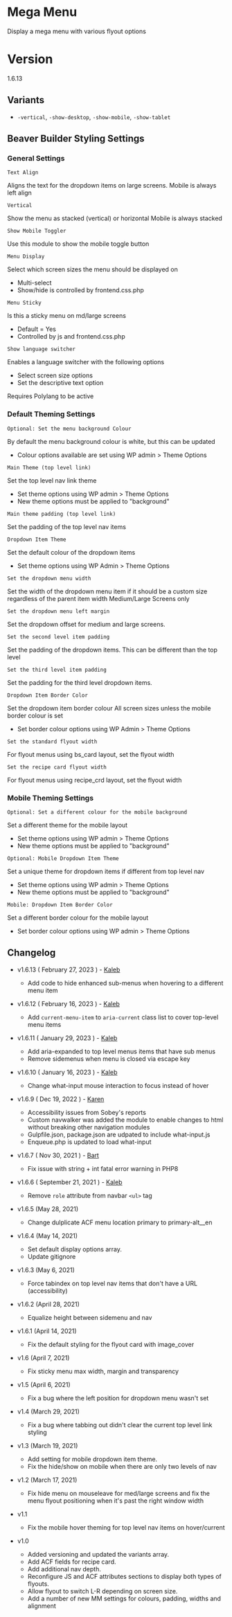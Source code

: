 # Mega Menu

Display a mega menu with various flyout options

# Version

1.6.13

## Variants

- `-vertical`, `-show-desktop`, `-show-mobile`, `-show-tablet`

## Beaver Builder Styling Settings

### General Settings

`Text Align`

Aligns the text for the dropdown items on large screens. Mobile is always left align


`Vertical`

Show the menu as stacked (vertical) or horizontal
Mobile is always stacked


`Show Mobile Toggler`

Use this module to show the mobile toggle button


`Menu Display`

Select which screen sizes the menu should be displayed on
- Multi-select
- Show/hide is controlled by frontend.css.php


`Menu Sticky`

Is this a sticky menu on md/large screens
- Default = Yes
- Controlled by js and frontend.css.php


`Show language switcher`

Enables a language switcher with the following options
- Select screen size options
- Set the descriptive text option

Requires Polylang to be active


### Default Theming Settings


`Optional: Set the menu background Colour`

By default the menu background colour is white, but this can be updated
- Colour options available are set using WP admin > Theme Options


`Main Theme (top level link)`

Set the top level nav link theme
- Set theme options using WP admin > Theme Options
- New theme options must be applied to "background"


`Main theme padding (top level link)`

Set the padding of the top level nav items


`Dropdown Item Theme`

Set the default colour of the dropdown items
- Set theme options using WP Admin > Theme Options


`Set the dropdown menu width`

Set the width of the dropdown menu item if it should be a custom size regardless of the parent item width
Medium/Large Screens only


`Set the dropdown menu left margin`

Set the dropdown offset for medium and large screens.


`Set the second level item padding`

Set the padding of the dropdown items. This can be different than the top level


`Set the third level item padding`

Set the padding for the third level dropdown items.


`Dropdown Item Border Color`

Set the dropdown item border colour
All screen sizes unless the mobile border colour is set
- Set border colour options using WP Admin > Theme Options


`Set the standard flyout width`

For flyout menus using bs_card layout, set the flyout width


`Set the recipe card flyout width`

For flyout menus using recipe_crd layout, set the flyout width


### Mobile Theming Settings

`Optional: Set a different colour for the mobile background`

Set a different theme for the mobile layout
- Set theme options using WP admin > Theme Options
- New theme options must be applied to "background"

`Optional: Mobile Dropdown Item Theme`

Set a unique theme for dropdown items if different from top level nav
- Set theme options using WP admin > Theme Options
- New theme options must be applied to "background"


`Mobile: Dropdown Item Border Color`

Set a different border colour for the mobile layout
- Set border colour options using WP admin > Theme Options


## Changelog

- v1.6.13 ( February 27, 2023 ) - [Kaleb](https://github.com/brainfork)
	- Add code to hide enhanced sub-menus when hovering to a different menu item

- v1.6.12 ( February 16, 2023 ) - [Kaleb](https://github.com/brainfork)
	- Add `current-menu-item` to `aria-current` class list to cover top-level menu items

- v1.6.11 ( January 29, 2023 ) - [Kaleb](https://github.com/brainfork)
	- Add aria-expanded to top level menus items that have sub menus
	- Remove sidemenus when menu is closed via escape key

- v1.6.10 ( January 16, 2023 ) - [Kaleb](https://github.com/brainfork)
	- Change what-input mouse interaction to focus instead of hover

- v1.6.9 ( Dec 19, 2022 ) - [Karen](mailto:karen@flowpress.com)
	- Accessibility issues from Sobey's reports
	- Custom navwalker was added the module to enable changes to html without breaking other navigation modules
	- Gulpfile.json, package.json are udpated to include what-input.js
	- Enqueue.php is updated to load what-input

- v1.6.7 ( Nov 30, 2021 ) - [Bart](mailto:bart@flowpress.com)
	- Fix issue with string + int fatal error warning in PHP8

- v1.6.6 ( September 21, 2021 ) - [Kaleb](https://github.com/brainfork)
	- Remove `role` attribute from navbar `<ul>` tag

- v1.6.5 (May 28, 2021)
	- Change dulplicate ACF menu location primary to primary-alt__en

- v1.6.4 (May 14, 2021)
	- Set default display options array.
	- Update gitignore

- v1.6.3 (May 6, 2021)
	- Force tabindex on top level nav items that don't have a URL (accessibility)

- v1.6.2 (April 28, 2021)
	- Equalize height between sidemenu and nav

- v1.6.1 (April 14, 2021)
	- Fix the default styling for the flyout card with image_cover

- v1.6 (April 7, 2021)
	- Fix sticky menu max width, margin and transparency

- v1.5 (April 6, 2021)
	- Fix a bug where the left position for dropdown menu wasn't set

- v1.4 (March 29, 2021)
	- Fix a bug where tabbing out didn't clear the current top level link styling

- v1.3 (March 19, 2021)
	- Add setting for mobile dropdown item theme.
	- Fix the hide/show on mobile when there are only two levels of nav

- v1.2 (March 17, 2021)
	- Fix hide menu on mouseleave for med/large screens and fix the menu flyout positioning when it's past the right window width

- v1.1
	- Fix the mobile hover theming for top level nav items on hover/current

- v1.0
	- Added versioning and updated the variants array.
	- Add ACF fields for recipe card.
	- Add additional nav depth.
	- Reconfigure JS and ACF attributes sections to display both types of flyouts.
	- Allow flyout to switch L-R depending on screen size.
	- Add a number of new MM settings for colours, padding, widths and alignment
